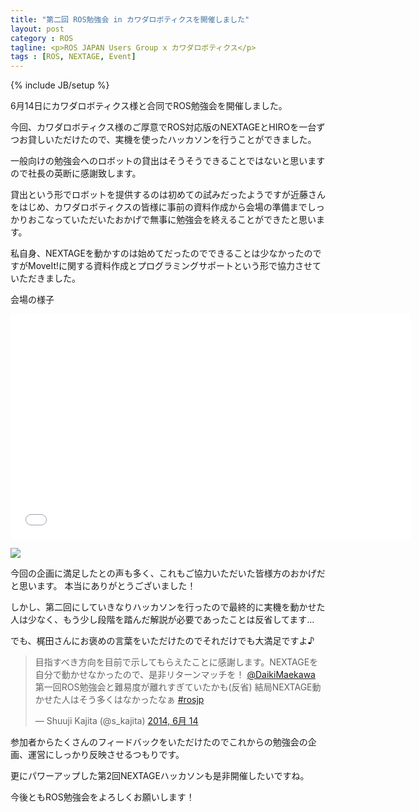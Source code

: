 ```yaml
---
title: "第二回 ROS勉強会 in カワダロボティクスを開催しました"
layout: post
category : ROS
tagline: <p>ROS JAPAN Users Group x カワダロボティクス</p>
tags : [ROS, NEXTAGE, Event]
---
```


{% include JB/setup %}

6月14日にカワダロボティクス様と合同でROS勉強会を開催しました。

今回、カワダロボティクス様のご厚意でROS対応版のNEXTAGEとHIROを一台ずつお貸しいただけたので、実機を使ったハッカソンを行うことができました。

一般向けの勉強会へのロボットの貸出はそうそうできることではないと思いますので社長の英断に感謝致します。

貸出という形でロボットを提供するのは初めての試みだったようですが近藤さんをはじめ、カワダロボティクスの皆様に事前の資料作成から会場の準備までしっかりおこなっていただいたおかげで無事に勉強会を終えることができたと思います。

私自身、NEXTAGEを動かすのは始めてだったのでできることは少なかったのですがMoveIt!に関する資料作成とプログラミングサポートという形で協力させていただきました。

会場の様子

<iframe width="640" height="360" src="//www.youtube.com/embed/oeKnqNB21DA" frameborder="0" allowfullscreen></iframe>

![]({{BASE_PATH}}/images/rosjp/meetup02.jpg)

今回の企画に満足したとの声も多く、これもご協力いただいた皆様方のおかげだと思います。 本当にありがとうございました！

しかし、第二回にしていきなりハッカソンを行ったので最終的に実機を動かせた人は少なく、もう少し段階を踏んだ解説が必要であったことは反省してます…

でも、梶田さんにお褒めの言葉をいただけたのでそれだけでも大満足ですよ♪

<blockquote class="twitter-tweet" data-conversation="none" lang="ja"><p>目指すべき方向を目前で示してもらえたことに感謝します。NEXTAGEを自分で動かせなかったので、是非リターンマッチを！ <a href="https://twitter.com/DaikiMaekawa">@DaikiMaekawa</a> 第一回ROS勉強会と難易度が離れすぎていたかも(反省) 結局NEXTAGE動かせた人はそう多くはなかったなぁ <a href="https://twitter.com/search?q=%23rosjp&amp;src=hash">#rosjp</a></p>&mdash; Shuuji Kajita (@s_kajita) <a href="https://twitter.com/s_kajita/statuses/477854018010497025">2014, 6月 14</a></blockquote>
<script async src="//platform.twitter.com/widgets.js" charset="utf-8"></script>

参加者からたくさんのフィードバックをいただけたのでこれからの勉強会の企画、運営にしっかり反映させるつもりです。

更にパワーアップした第2回NEXTAGEハッカソンも是非開催したいですね。

今後ともROS勉強会をよろしくお願いします！

